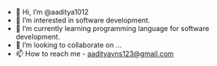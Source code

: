 - 👋 Hi, I’m @aaditya1012
- 👀 I’m interested in software development.
- 🌱 I’m currently learning programming language for software development.
- 💞️ I’m looking to collaborate on ...
- 📫 How to reach me - aadityavns123@gmail.com

<!---
aaditya1012/aaditya1012 is a ✨ special ✨ repository because its `README.md` (this file) appears on your GitHub profile.
You can click the Preview link to take a look at your changes.
--->
